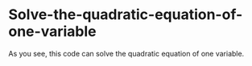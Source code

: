 # Solve-the-quadratic-equation-of-one-variable
As you see,  this code can solve the quadratic equation of one variable.
